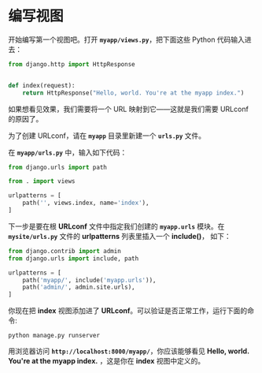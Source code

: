 # 编写视图
开始编写第一个视图吧。打开 **`myapp/views.py`**，把下面这些 Python 代码输入进去：
```py
from django.http import HttpResponse


def index(request):
    return HttpResponse("Hello, world. You're at the myapp index.")
```
如果想看见效果，我们需要将一个 URL 映射到它——这就是我们需要 URLconf 的原因了。

为了创建 URLconf，请在 **`myapp`** 目录里新建一个 **`urls.py`** 文件。

在 **`myapp/urls.py`** 中，输入如下代码：

```py
from django.urls import path

from . import views

urlpatterns = [
    path('', views.index, name='index'),
]
```
下一步是要在根 **URLconf** 文件中指定我们创建的 **`myapp.urls`** 模块。在 **`mysite/urls.py`** 文件的 **urlpatterns** 列表里插入一个 **include()**， 如下：

```py
from django.contrib import admin
from django.urls import include, path

urlpatterns = [
    path('myapp/', include('myapp.urls')),
    path('admin/', admin.site.urls),
]
```

你现在把 **index** 视图添加进了 **URLconf**。可以验证是否正常工作，运行下面的命令:

```shell
python manage.py runserver
```

用浏览器访问 **`http://localhost:8000/myapp/`**，你应该能够看见 **Hello, world. You're at the myapp index.** ，这是你在 **index** 视图中定义的。

